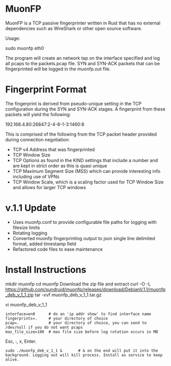 # MuonFP
MuonFP is a TCP passive fingerprinter written in Rust that has no external dependencies such as WireShark or other open source software.

Usage:

sudo muonfp eth0

The program will create an network tap on the interface specified and log all pcaps to the packets.pcap file. SYN and SYN-ACK packets that can be fingerprinted will be logged in the muonfp.out file.

# Fingerprint Format
The fingerprint is derived from pseudo-unique setting in the TCP configuration during the SYN and SYN-ACK stages. A fingerprint from these packets will yield the following:

192.168.4.80:26847:2-4-8-1-3:1460:8

This is comprised of the following from the TCP packet header provided during connection negotiation:  

- TCP v4 Address that was fingerprinted  
- TCP Window Size  
- TCP Options as found in the KIND settings that include a number and are kept in strict order as this is quasi unique
- TCP Maximum Segment Size (MSS) which can provide interesting info including use of VPNs
- TCP Window Scale, which is a scaling factor used for TCP Window Size and allows for larger TCP windows

# v.1.1 Update

- Uses muonfp.conf to provide configurable file paths for logging with filesize limits
- Rotating logging
- Converted muonfp fingerprinting output to json single line delimited format, added timestamp field
- Refactored code files to ease maintenance

# Install Instructions

mkdir muonfp
cd muonfp
Download the zip file and extract
   curl -O -L https://github.com/sundruid/muonfp/releases/download/DebianV.1.1/muonfp_deb_v_1_1.zip
   tar -xvf muonfp_deb_v_1_1.tar.gz
   
vi muonfp_deb_v_1_1

    interface=en0      # do an 'ip addr show' to find interface name
    fingerprints=.     # your directory of choice
    pcap=.             # your directory of choice, you can send to /dev/null if you do not want pcaps
    max_file_size=100  # max file size before log rotation occurs in MB

Esc, :, x, Enter. 

    sudo ./muonfp_deb_v_1_1 &       # & on the end will put it into the background. Logging out will kill process. Install as service to keep alive.
